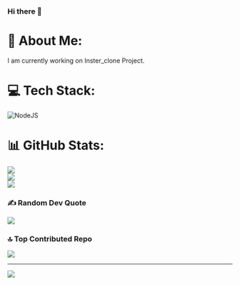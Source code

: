 ### Hi there 👋

# 💫 About Me:
I am currently working on Inster_clone Project.


# 💻 Tech Stack:
![NodeJS](https://img.shields.io/badge/node.js-6DA55F?style=for-the-badge&logo=node.js&logoColor=white)
# 📊 GitHub Stats:
![](https://github-readme-stats.vercel.app/api?username=kdrm2000&theme=prussian&hide_border=false&include_all_commits=true&count_private=true)<br/>
![](https://github-readme-streak-stats.herokuapp.com/?user=kdrm2000&theme=prussian&hide_border=false)<br/>
![](https://github-readme-stats.vercel.app/api/top-langs/?username=kdrm2000&theme=prussian&hide_border=false&include_all_commits=true&count_private=true&layout=compact)

### ✍️ Random Dev Quote
![](https://quotes-github-readme.vercel.app/api?type=horizontal&theme=radical)

### 🔝 Top Contributed Repo
![](https://github-contributor-stats.vercel.app/api?username=kdrm2000&limit=5&theme=apprentice&combine_all_yearly_contributions=true)

---
[![](https://visitcount.itsvg.in/api?id=kdrm2000&icon=0&color=0)](https://visitcount.itsvg.in)

<!-- Proudly created with GPRM ( https://gprm.itsvg.in ) -->
